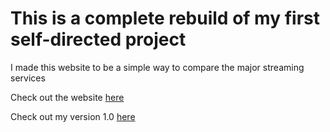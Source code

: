 # This is a complete rebuild of my first self-directed project
I made this website to be a simple way to compare the major streaming services
  
Check out the website [here](https://streaming-services-v-2.netlify.app/)

Check out my version 1.0 [here](https://github.com/timdavidharris/streaming-services_1.0) 
